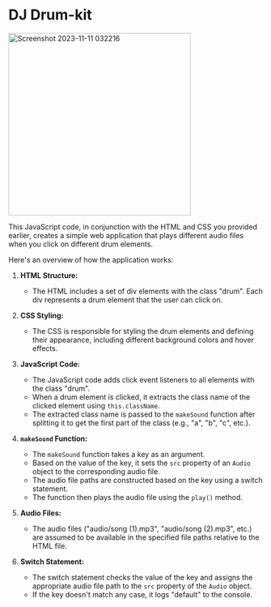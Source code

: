 # DJ Drum-kit 

<img width="360" alt="Screenshot 2023-11-11 032216" src="https://github.com/ViNu-23/Drum-kit/assets/59360964/4d7b6b77-628d-4e8f-8181-66b30cba999b">

This JavaScript code, in conjunction with the HTML and CSS you provided earlier, creates a simple web application that plays different audio files when you click on different drum elements.

Here's an overview of how the application works:

1. **HTML Structure:**
   - The HTML includes a set of div elements with the class "drum". Each div represents a drum element that the user can click on.

2. **CSS Styling:**
   - The CSS is responsible for styling the drum elements and defining their appearance, including different background colors and hover effects.

3. **JavaScript Code:**
   - The JavaScript code adds click event listeners to all elements with the class "drum".
   - When a drum element is clicked, it extracts the class name of the clicked element using `this.className`.
   - The extracted class name is passed to the `makeSound` function after splitting it to get the first part of the class (e.g., "a", "b", "c", etc.).

4. **`makeSound` Function:**
   - The `makeSound` function takes a key as an argument.
   - Based on the value of the key, it sets the `src` property of an `Audio` object to the corresponding audio file.
   - The audio file paths are constructed based on the key using a switch statement.
   - The function then plays the audio file using the `play()` method.

5. **Audio Files:**
   - The audio files ("audio/song (1).mp3", "audio/song (2).mp3", etc.) are assumed to be available in the specified file paths relative to the HTML file.

6. **Switch Statement:**
   - The switch statement checks the value of the key and assigns the appropriate audio file path to the `src` property of the `Audio` object.
   - If the key doesn't match any case, it logs "default" to the console.


